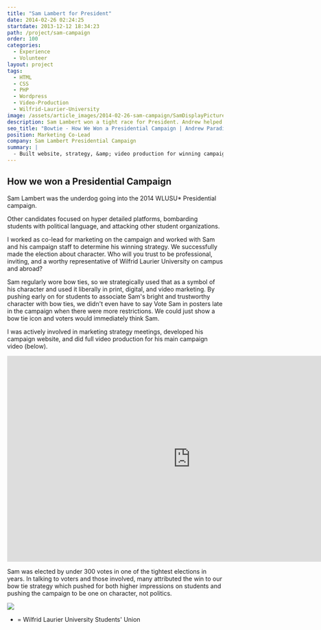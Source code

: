 ```yaml
---
title: "Sam Lambert for President"
date: 2014-02-26 02:24:25
startdate: 2013-12-12 18:34:23
path: /project/sam-campaign
order: 100
categories:
  - Experience
  - Volunteer
layout: project
tags:
  - HTML
  - CSS
  - PHP
  - Wordpress
  - Video-Production
  - Wilfrid-Laurier-University
image: /assets/article_images/2014-02-26-sam-campaign/SamDisplayPicture.png
description: Sam Lambert won a tight race for President. Andrew helped develop the winning strategy, web, and video marketing.
seo_title: "Bowtie - How We Won a Presidential Campaign | Andrew Paradi Alexander"
position: Marketing Co-Lead
company: Sam Lambert Presidential Campaign
summary: |
  - Built website, strategy, &amp; video production for winning campaign
---
```


<h2>How we won a Presidential Campaign</h2>
Sam Lambert was the underdog going into the 2014 WLUSU* Presidential campaign.

Other candidates focused on hyper detailed platforms, bombarding students with political language, and attacking other student organizations.

I worked as co-lead for marketing on the campaign and worked with Sam and his campaign staff to determine his winning strategy. We successfully made the election about character. Who will you trust to be professional, inviting, and a worthy representative of Wilfrid Laurier University on campus and abroad?

Sam regularly wore bow ties, so we strategically used that as a symbol of his character and used it liberally in print, digital, and video marketing. By pushing early on for students to associate Sam's bright and trustworthy character with bow ties, we didn't even have to say Vote Sam in posters late in the campaign when there were more restrictions. We could just show a bow tie icon and voters would immediately think Sam.

I was actively involved in marketing strategy meetings, developed his campaign website, and did full video production for his main campaign video (below).

<iframe width="853" height="480" src="https://www.youtube-nocookie.com/embed/hfbE7sVbz8k?rel=0&amp;showinfo=0" frameborder="0" allowfullscreen></iframe>

Sam was elected by under 300 votes in one of the tightest elections in years. In talking to voters and those involved, many attributed the win to our bow tie strategy which pushed for both higher impressions on students and pushing the campaign to be one on character, not politics.

![](/assets/article_images/2014-02-26-sam-campaign/sam-site-c3.png)

- = Wilfrid Laurier University Students' Union

